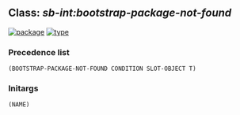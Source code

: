 ## Class: ***sb-int:bootstrap-package-not-found***
[![package](https://img.shields.io/badge/Package-SB--INT-5f9ea0.svg?style=social&colorA=999999)](../) [![type](https://img.shields.io/badge/Type-Class-5f9ea0.svg?style=social&colorA=999999)](../#class) 
### Precedence list
```
(BOOTSTRAP-PACKAGE-NOT-FOUND CONDITION SLOT-OBJECT T)
```
### Initargs
```
(NAME)
```
